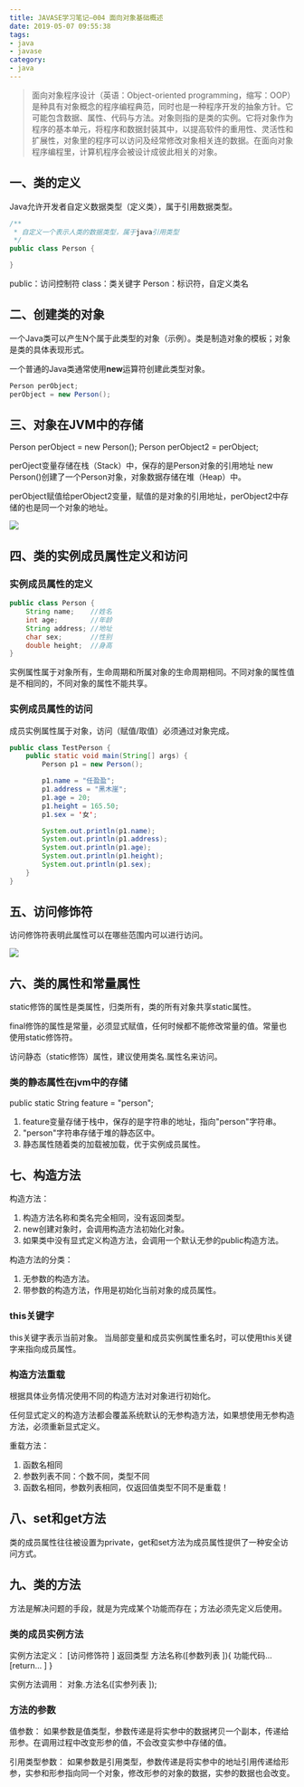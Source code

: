 ```yaml
---
title: JAVASE学习笔记—004 面向对象基础概述
date: 2019-05-07 09:55:38
tags:
- java
- javase
category:
- java
---
```


> 面向对象程序设计（英语：Object-oriented programming，缩写：OOP）是种具有对象概念的程序编程典范，同时也是一种程序开发的抽象方针。它可能包含数据、属性、代码与方法。对象则指的是类的实例。它将对象作为程序的基本单元，将程序和数据封装其中，以提高软件的重用性、灵活性和扩展性，对象里的程序可以访问及经常修改对象相关连的数据。在面向对象程序编程里，计算机程序会被设计成彼此相关的对象。

## 一、类的定义

Java允许开发者自定义数据类型（定义类），属于引用数据类型。

``` java
/**
 * 自定义一个表示人类的数据类型，属于java引用类型
 */
public class Person {

}
```

public：访问控制符
class：类关键字
Person：标识符，自定义类名

<!-- more -->

## 二、创建类的对象

一个Java类可以产生N个属于此类型的对象（示例）。类是制造对象的模板；对象是类的具体表现形式。

一个普通的Java类通常使用**new**运算符创建此类型对象。

``` java
Person perObject;
perObject = new Person();
```

## 三、对象在JVM中的存储
Person perObject = new Person();
Person perObject2 = perObject;

perOject变量存储在栈（Stack）中，保存的是Person对象的引用地址
new Person()创建了一个Person对象，对象数据存储在堆（Heap）中。

perObject赋值给perObject2变量，赋值的是对象的引用地址，perObject2中存储的也是同一个对象的地址。

![](http://image.5460cc.com/image/jpg/java/javase/004-oop/01.jpg)

## 四、类的实例成员属性定义和访问

### 实例成员属性的定义
``` java
public class Person {
    String name;    //姓名
    int age;        //年龄
    String address; //地址
    char sex;       //性别
    double height;  //身高
}
```

实例属性属于对象所有，生命周期和所属对象的生命周期相同。不同对象的属性值是不相同的，不同对象的属性不能共享。


### 实例成员属性的访问

成员实例属性属于对象，访问（赋值/取值）必须通过对象完成。

``` java
public class TestPerson {
    public static void main(String[] args) {
        Person p1 = new Person();

        p1.name = "任盈盈";
        p1.address = "黑木崖";
        p1.age = 20;
        p1.height = 165.50;
        p1.sex = '女';

        System.out.println(p1.name);
        System.out.println(p1.address);
        System.out.println(p1.age);
        System.out.println(p1.height);
        System.out.println(p1.sex);
    }
}
```

## 五、访问修饰符

访问修饰符表明此属性可以在哪些范围内可以进行访问。

![](http://image.5460cc.com/image/jpg/java/javase/004-oop/02.png)


## 六、类的属性和常量属性

static修饰的属性是类属性，归类所有，类的所有对象共享static属性。

final修饰的属性是常量，必须显式赋值，任何时候都不能修改常量的值。常量也使用static修饰符。

访问静态（static修饰）属性，建议使用类名.属性名来访问。

### 类的静态属性在jvm中的存储

public static String feature = "person";

1. feature变量存储于栈中，保存的是字符串的地址，指向"person"字符串。
2. "person"字符串存储于堆的静态区中。
3. 静态属性随着类的加载被加载，优于实例成员属性。

## 七、构造方法

构造方法：
1. 构造方法名称和类名完全相同，没有返回类型。
2. new创建对象时，会调用构造方法初始化对象。
3. 如果类中没有显式定义构造方法，会调用一个默认无参的public构造方法。 

构造方法的分类：
1. 无参数的构造方法。
2. 带参数的构造方法，作用是初始化当前对象的成员属性。

### this关键字

this关键字表示当前对象。
当局部变量和成员实例属性重名时，可以使用this关键字来指向成员属性。

### 构造方法重载
根据具体业务情况使用不同的构造方法对对象进行初始化。

任何显式定义的构造方法都会覆盖系统默认的无参构造方法，如果想使用无参构造方法，必须重新显式定义。

重载方法：
1. 函数名相同
2. 参数列表不同：个数不同，类型不同
3. 函数名相同，参数列表相同，仅返回值类型不同不是重载！

## 八、set和get方法

类的成员属性往往被设置为private，get和set方法为成员属性提供了一种安全访问方式。

## 九、类的方法

方法是解决问题的手段，就是为完成某个功能而存在；方法必须先定义后使用。

### 类的成员实例方法

实例方法定义：
[访问修饰符 ] 返回类型 方法名称([参数列表 ]){
    功能代码...
    [return... ]
}

实例方法调用：
对象.方法名([实参列表 ]);

### 方法的参数

值参数：
如果参数是值类型，参数传递是将实参中的数据拷贝一个副本，传递给形参。在调用过程中改变形参的值，不会改变实参中存储的值。

引用类型参数：
如果参数是引用类型，参数传递是将实参中的地址引用传递给形参，实参和形参指向同一个对象，修改形参的对象的数据，实参的数据也会改变。